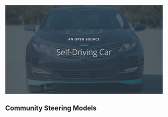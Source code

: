 <img src="../../images/cover.png" alt="Self-Driving Car" width="800px">

## Community Steering Models
